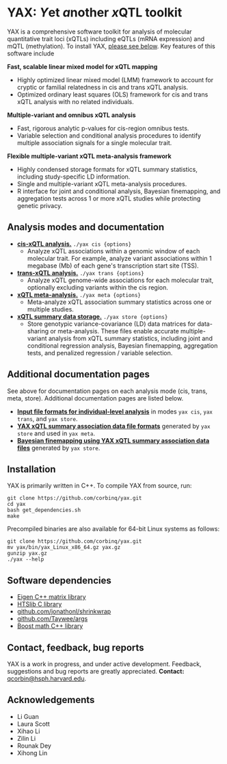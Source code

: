 
# YAX: *Y*et *a*nother *x*QTL toolkit
YAX is a comprehensive software toolkit for analysis of molecular quantitative trait loci (xQTLs) including eQTLs (mRNA expression) and  mQTL (methylation). To install YAX, [please see below](#installation). Key features of this software include

**Fast, scalable linear mixed model for xQTL mapping**
 - Highly optimized linear mixed model (LMM) framework to account for cryptic or familial relatedness in cis and trans xQTL analysis. 
 - Optimized ordinary least squares (OLS) framework for cis and trans xQTL analysis with no related individuals.

**Multiple-variant and omnibus xQTL analysis**
 - Fast, rigorous analytic p-values for cis-region omnibus tests. 
 - Variable selection and conditional analysis procedures to identify multiple association signals for a single molecular trait.
 
**Flexible multiple-variant xQTL meta-analysis framework** 
 - Highly condensed storage formats for xQTL summary statistics, including study-specific LD information. 
 - Single and multiple-variant xQTL meta-analysis procedures.
 - R interface for joint and conditional analysis, Bayesian finemapping, and aggregation tests across 1 or more xQTL studies while protecting genetic privacy.
 
## Analysis modes and documentation
 - [**cis-xQTL analysis.**](https://github.com/corbinq/yax/blob/master/doc/mode_cis.md) `./yax cis {options}`
	 - Analyze xQTL associations within a genomic window of each molecular trait.  For example, analyze variant associations within 1 megabase (Mb) of each gene's transcription start site (TSS).  
 - [**trans-xQTL analysis.**](https://github.com/corbinq/yax/blob/master/doc/mode_trans.md)  `./yax trans {options}`
	 - Analyze xQTL genome-wide associations for each molecular trait, optionally excluding variants within the cis region.   
 - [**xQTL meta-analysis.**](https://github.com/corbinq/yax/blob/master/doc/mode_meta.md)  `./yax meta {options}`
	 -  Meta-analyze xQTL association summary statistics across one or multiple studies.   
 - [**xQTL summary data storage.**](https://github.com/corbinq/yax/blob/master/doc/mode_store.md)  `./yax store {options}`
	 -  Store genotypic variance-covariance (LD) data matrices for data-sharing or meta-analysis. These files enable accurate multiple-variant analysis from xQTL summary statistics, including joint and conditional regression analysis, Bayesian finemapping, aggregation tests, and penalized regression / variable selection.    
 
## Additional documentation pages
 See above for documentation pages on each analysis mode (cis, trans, meta, store).  Additional documentation pages are listed below. 
 - **[Input file formats for individual-level analysis](https://github.com/corbinq/yax/blob/master/doc/input_files.md)** in modes `yax cis`, `yax trans`, and `yax store`. 
 - **[YAX xQTL summary association data file formats](https://github.com/corbinq/yax/blob/master/doc/sumstat_files.md)** generated by `yax store` and used in `yax meta`. 
 - **[Bayesian finemapping using YAX xQTL summary association data files](https://github.com/corbinq/yax/blob/master/doc/example_finemapping.md)** generated by `yax store`. 
 
## Installation
YAX is primarily written in C++. To compile YAX from source, run:
```
git clone https://github.com/corbinq/yax.git
cd yax 
bash get_dependencies.sh
make
```
Precompiled binaries are also available for 64-bit Linux systems as follows:
```
git clone https://github.com/corbinq/yax.git
mv yax/bin/yax_Linux_x86_64.gz yax.gz 
gunzip yax.gz
./yax --help
```

## Software dependencies

 - [Eigen C++ matrix library](http://eigen.tuxfamily.org/)
 - [HTSlib C library](http://www.htslib.org/)
 - [github.com/jonathonl/shrinkwrap](https://github.com/jonathonl/shrinkwrap)
 - [github.com/Taywee/args](https://github.com/Taywee/args)
 - [Boost math C++ library](https://www.boost.org/)

## Contact, feedback, bug reports
YAX is a work in progress, and under active development. Feedback, suggestions and bug reports are greatly appreciated. **Contact:** <qcorbin@hsph.harvard.edu>.  

## Acknowledgements
 - Li Guan
 - Laura Scott
 - Xihao Li
 - Zilin Li
 - Rounak Dey
 - Xihong Lin


